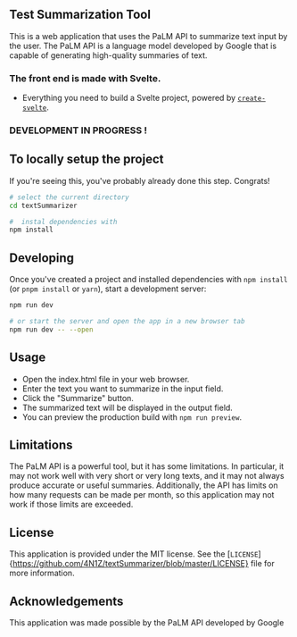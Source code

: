 ## Test Summarization Tool

This is a web application that uses the PaLM API to summarize text input by the user. The PaLM API is a language model developed by Google that is capable of generating high-quality summaries of text.

### The front end is made with Svelte.
- Everything you need to build a Svelte project, powered by [`create-svelte`](https://github.com/sveltejs/kit/tree/master/packages/create-svelte). 
### DEVELOPMENT IN PROGRESS !


## To locally setup the project

If you're seeing this, you've probably already done this step. Congrats!

```bash
# select the current directory
cd textSummarizer

#  instal dependencies with 
npm install 
```

## Developing

Once you've created a project and installed dependencies with `npm install` (or `pnpm install` or `yarn`), start a development server:

```bash
npm run dev

# or start the server and open the app in a new browser tab
npm run dev -- --open
```
## Usage
- Open the index.html file in your web browser.
- Enter the text you want to summarize in the input field.
- Click the "Summarize" button.
- The summarized text will be displayed in the output field.
- You can preview the production build with `npm run preview`.

## Limitations

The PaLM API is a powerful tool, but it has some limitations. In particular, it may not work well with very short or very long texts, and it may not always produce accurate or useful summaries. Additionally, the API has limits on how many requests can be made per month, so this application may not work if those limits are exceeded.

## License
This application is provided under the MIT license. See the [`LICENSE`]{https://github.com/4N1Z/textSummarizer/blob/master/LICENSE} file for more information.

## Acknowledgements
This application was made possible by the PaLM API developed by Google
